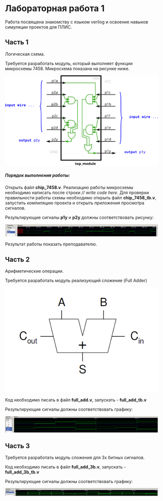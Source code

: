 # Лабораторная работа 1

Работа посвящена знакомству с языком verilog и освоение навыков симуляции проектов для ПЛИС.

## Часть 1
Логическая схема.

Требуется разработать модуль, который выполняет функции микросхемы 7458. Микросхема показана на рисунке ниже.

![alt text](pic/7458.png)


##### Порядок выполнения работы:
Открыть файл **chip_7458.v**. Реализацию работы микросхемы необходимо написать после строки *// write code here*. 
Для проверки правильности работы схемы необходимо открыть файл **chip_7458_tb.v**, запустить компиляцию проекта и открыть приложения просмотра сигналов. 

Результирующие сигналы **p1y** и **p2y** должны соответствовать рисунку:

![alt text](pic/wave1.png)

Результат работы показать преподавателю.

## Часть 2
Арифметические операции.

Требуется разработать модуль реализующий сложение (Full Adder)

![alt text](pic/f_add.png)

Код необходимо писать в файл **full_add.v**, запускать - **full_add_tb.v**

Результирующие сигналы должны соответствовать графику:

![alt text](pic/wave2.png)

## Часть 3 

Требуется разработать модуль сложения для 3х битных сигналов.

Код необходимо писать в файл **full_add_3b.v**, запускать - **full_add_3b_tb.v**

Результирующие сигналы должны соответствовать графику:

![alt text](pic/wave3.png)